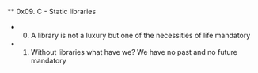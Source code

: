 ** 0x09. C - Static libraries
* 0. A library is not a luxury but one of the necessities of life
mandatory
* 1. Without libraries what have we? We have no past and no future
mandatory

